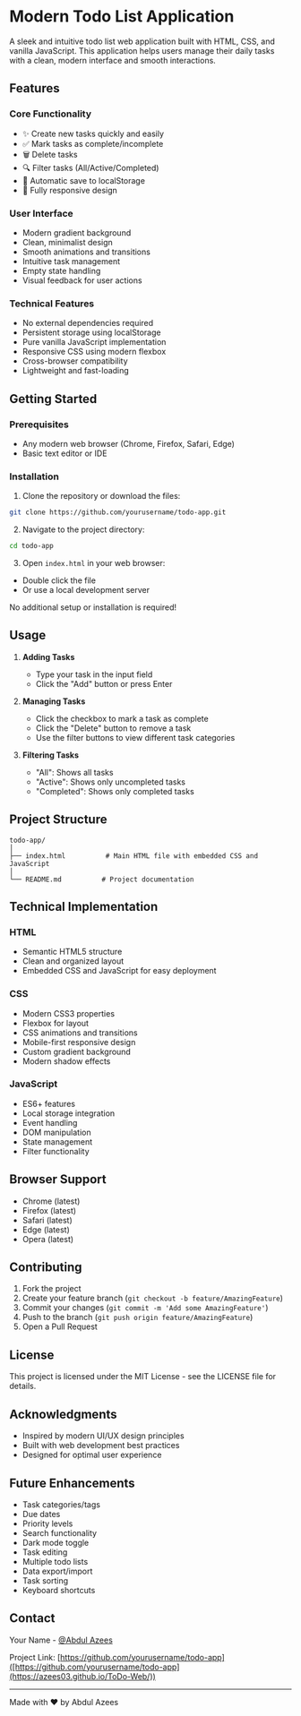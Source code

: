 # Modern Todo List Application

A sleek and intuitive todo list web application built with HTML, CSS, and vanilla JavaScript. This application helps users manage their daily tasks with a clean, modern interface and smooth interactions.

## Features

### Core Functionality
- ✨ Create new tasks quickly and easily
- ✅ Mark tasks as complete/incomplete
- 🗑️ Delete tasks
- 🔍 Filter tasks (All/Active/Completed)
- 💾 Automatic save to localStorage
- 📱 Fully responsive design

### User Interface
- Modern gradient background
- Clean, minimalist design
- Smooth animations and transitions
- Intuitive task management
- Empty state handling
- Visual feedback for user actions

### Technical Features
- No external dependencies required
- Persistent storage using localStorage
- Pure vanilla JavaScript implementation
- Responsive CSS using modern flexbox
- Cross-browser compatibility
- Lightweight and fast-loading

## Getting Started

### Prerequisites
- Any modern web browser (Chrome, Firefox, Safari, Edge)
- Basic text editor or IDE

### Installation

1. Clone the repository or download the files:
```bash
git clone https://github.com/yourusername/todo-app.git
```

2. Navigate to the project directory:
```bash
cd todo-app
```

3. Open `index.html` in your web browser:
- Double click the file
- Or use a local development server

No additional setup or installation is required!

## Usage

1. **Adding Tasks**
   - Type your task in the input field
   - Click the "Add" button or press Enter

2. **Managing Tasks**
   - Click the checkbox to mark a task as complete
   - Click the "Delete" button to remove a task
   - Use the filter buttons to view different task categories

3. **Filtering Tasks**
   - "All": Shows all tasks
   - "Active": Shows only uncompleted tasks
   - "Completed": Shows only completed tasks

## Project Structure

```
todo-app/
│
├── index.html          # Main HTML file with embedded CSS and JavaScript
│
└── README.md          # Project documentation
```

## Technical Implementation

### HTML
- Semantic HTML5 structure
- Clean and organized layout
- Embedded CSS and JavaScript for easy deployment

### CSS
- Modern CSS3 properties
- Flexbox for layout
- CSS animations and transitions
- Mobile-first responsive design
- Custom gradient background
- Modern shadow effects

### JavaScript
- ES6+ features
- Local storage integration
- Event handling
- DOM manipulation
- State management
- Filter functionality

## Browser Support

- Chrome (latest)
- Firefox (latest)
- Safari (latest)
- Edge (latest)
- Opera (latest)

## Contributing

1. Fork the project
2. Create your feature branch (`git checkout -b feature/AmazingFeature`)
3. Commit your changes (`git commit -m 'Add some AmazingFeature'`)
4. Push to the branch (`git push origin feature/AmazingFeature`)
5. Open a Pull Request

## License

This project is licensed under the MIT License - see the LICENSE file for details.

## Acknowledgments

- Inspired by modern UI/UX design principles
- Built with web development best practices
- Designed for optimal user experience

## Future Enhancements

- Task categories/tags
- Due dates
- Priority levels
- Search functionality
- Dark mode toggle
- Task editing
- Multiple todo lists
- Data export/import
- Task sorting
- Keyboard shortcuts

## Contact

Your Name - [@Abdul Azees](www.linkedin.com/in/abdul-azees-1b760a258)

Project Link: [https://github.com/yourusername/todo-app]([https://github.com/yourusername/todo-app](https://azees03.github.io/ToDo-Web/))

---

Made with ❤️ by Abdul Azees
